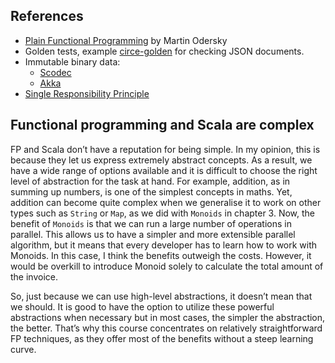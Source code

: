 ## References
* [Plain Functional Programming](https://www.youtube.com/watch?v=YXDm3WHZT5g) by Martin Odersky
* Golden tests, example [circe-golden](https://github.com/circe/circe-golden) for checking JSON documents.
* Immutable binary data:
   * [Scodec](http://scodec.org/) 
   * [Akka](https://doc.akka.io/api/akka/current/akka/util/ByteString.html)
* [Single Responsibility Principle](https://en.wikipedia.org/wiki/Single-responsibility_principle)

## Functional programming and Scala are complex

FP and Scala don’t have a reputation for being simple. In my opinion, this is because they let us express extremely abstract concepts. As a result, we have a wide range of options available and it is difficult to choose the right level of abstraction for the task at hand. For example, addition, as in summing up numbers, is one of the simplest concepts in maths. Yet, addition can become quite complex when we generalise it to work on other types such as `String` or `Map`, as we did with `Monoids` in chapter 3. 
Now, the benefit of `Monoids` is that we can run a large number of operations in parallel. This allows us to have a simpler and more extensible parallel algorithm, but it means that every developer has to learn how to work with Monoids. In this case, I think the benefits outweigh the costs.
However, it would be overkill to introduce Monoid solely to calculate the total amount of the invoice.

So, just because we can use high-level abstractions, it doesn’t mean that we should. It is good to have the option to utilize these powerful abstractions when necessary but in most cases, the simpler the abstraction, the better. That’s why this course concentrates on relatively straightforward FP techniques, as they offer most of the benefits without a steep learning curve. 